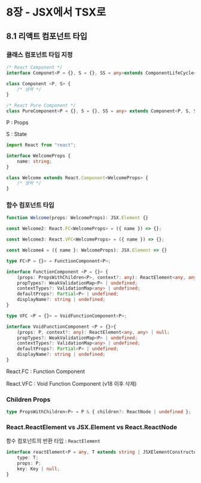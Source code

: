 # 8장 - JSX에서 TSX로

## 8.1 리액트 컴포넌트 타입

### 클래스 컴포넌트 타입 지정

```ts
/* React Component */
interface Componet<P = {}, S = {}, SS = any>extends ComponentLifeCycle<P, S, SS>{}

class Component <P, S> {
    /* 생략 */
}

/* React Pure Component */
class PureComponent<P = {}, S = {}, SS = any> extends Component<P, S, SS> {}
```

P : Props

S : State

```ts
import React from "react";

interface WelcomeProps {
    name: string;
}

class Welcome extends React.Component<WelcomeProps> {
    /* 생략 */
}
```

### 함수 컴포넌트 타입

```ts
function Welcome(props: WelcomeProps): JSX.Element {}

const Welcome2: React.FC<WelcomeProps> = ({ name }) => {};

const Welcome3: React.VFC<WelcomeProps> = ({ name }) => {};

const Welcome4 = ({ name }: WelcomeProps): JSX.Element => {}

type FC<P = {}> = FunctionComponent<P>;

interface FunctionComponent <P = {}> {
    (props: PropsWithChildren<P>, context?: any): ReactElement<any, any> | null;
    propTypes?: WeakValidationMap<P> | undefined;
    contextTypes?: ValidationMap<any> | undefined;
    defaultProps?: Partial<P> | undefined;
    displayName?: string | undefined;
}

type VFC <P = {}> = VoidFunctionComponent<P>;

interface VoidFunctionComponent <P = {}>{
    (props: P, context?: any): ReactElement<any, any> | null;
    propTypes?: WeakValidationMap<P> | undefined;
    contextTypes?: ValidationMap<any> | undefined;
    defaultProps?: Partial<P> | undefined;
    displayName?: string | undefined;
}
```

React.FC : Function Component

React.VFC : Void Function Component (v18 이후 삭제)

### Children Props

```ts
type PropsWithChildren<P> = P & { children?: ReactNode | undefined };
```

### React.ReactElement vs JSX.Element vs React.ReactNode

함수 컴포넌트의 반환 타입 : `ReactElement`

```ts
interface reactElement<P = any, T extends string | JSXElementConstructor<any> = string | JSXElementConstructor<any>> {
    type: T;
    props: P;
    key: Key | null;
}
```